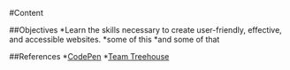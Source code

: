 #Content


##Objectives
*Learn the skills necessary to create user-friendly, effective, and accessible websites.
*some of this
*and some of that

##References
*[CodePen](http://codepen.io)
*[Team Treehouse](http://teamtreehouse.com)
